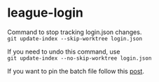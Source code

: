 # league-login

Command to stop tracking login.json changes. \
`git update-index --skip-worktree login.json`

If you need to undo this command, use \
`git update-index --no-skip-worktree login.json`

If you want to pin the batch file follow this
[post](https://answers.microsoft.com/en-us/windows/forum/all/how-do-i-pin-a-batcmd-file-to-the-start-menu-or/95f79463-11b5-411d-a84d-155bc07746ed).